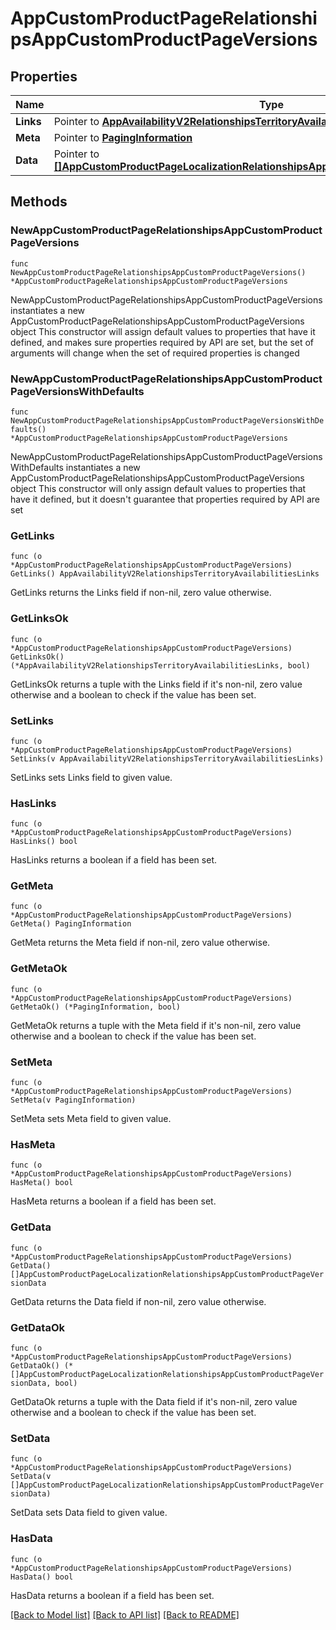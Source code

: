 # AppCustomProductPageRelationshipsAppCustomProductPageVersions

## Properties

Name | Type | Description | Notes
------------ | ------------- | ------------- | -------------
**Links** | Pointer to [**AppAvailabilityV2RelationshipsTerritoryAvailabilitiesLinks**](AppAvailabilityV2RelationshipsTerritoryAvailabilitiesLinks.md) |  | [optional] 
**Meta** | Pointer to [**PagingInformation**](PagingInformation.md) |  | [optional] 
**Data** | Pointer to [**[]AppCustomProductPageLocalizationRelationshipsAppCustomProductPageVersionData**](AppCustomProductPageLocalizationRelationshipsAppCustomProductPageVersionData.md) |  | [optional] 

## Methods

### NewAppCustomProductPageRelationshipsAppCustomProductPageVersions

`func NewAppCustomProductPageRelationshipsAppCustomProductPageVersions() *AppCustomProductPageRelationshipsAppCustomProductPageVersions`

NewAppCustomProductPageRelationshipsAppCustomProductPageVersions instantiates a new AppCustomProductPageRelationshipsAppCustomProductPageVersions object
This constructor will assign default values to properties that have it defined,
and makes sure properties required by API are set, but the set of arguments
will change when the set of required properties is changed

### NewAppCustomProductPageRelationshipsAppCustomProductPageVersionsWithDefaults

`func NewAppCustomProductPageRelationshipsAppCustomProductPageVersionsWithDefaults() *AppCustomProductPageRelationshipsAppCustomProductPageVersions`

NewAppCustomProductPageRelationshipsAppCustomProductPageVersionsWithDefaults instantiates a new AppCustomProductPageRelationshipsAppCustomProductPageVersions object
This constructor will only assign default values to properties that have it defined,
but it doesn't guarantee that properties required by API are set

### GetLinks

`func (o *AppCustomProductPageRelationshipsAppCustomProductPageVersions) GetLinks() AppAvailabilityV2RelationshipsTerritoryAvailabilitiesLinks`

GetLinks returns the Links field if non-nil, zero value otherwise.

### GetLinksOk

`func (o *AppCustomProductPageRelationshipsAppCustomProductPageVersions) GetLinksOk() (*AppAvailabilityV2RelationshipsTerritoryAvailabilitiesLinks, bool)`

GetLinksOk returns a tuple with the Links field if it's non-nil, zero value otherwise
and a boolean to check if the value has been set.

### SetLinks

`func (o *AppCustomProductPageRelationshipsAppCustomProductPageVersions) SetLinks(v AppAvailabilityV2RelationshipsTerritoryAvailabilitiesLinks)`

SetLinks sets Links field to given value.

### HasLinks

`func (o *AppCustomProductPageRelationshipsAppCustomProductPageVersions) HasLinks() bool`

HasLinks returns a boolean if a field has been set.

### GetMeta

`func (o *AppCustomProductPageRelationshipsAppCustomProductPageVersions) GetMeta() PagingInformation`

GetMeta returns the Meta field if non-nil, zero value otherwise.

### GetMetaOk

`func (o *AppCustomProductPageRelationshipsAppCustomProductPageVersions) GetMetaOk() (*PagingInformation, bool)`

GetMetaOk returns a tuple with the Meta field if it's non-nil, zero value otherwise
and a boolean to check if the value has been set.

### SetMeta

`func (o *AppCustomProductPageRelationshipsAppCustomProductPageVersions) SetMeta(v PagingInformation)`

SetMeta sets Meta field to given value.

### HasMeta

`func (o *AppCustomProductPageRelationshipsAppCustomProductPageVersions) HasMeta() bool`

HasMeta returns a boolean if a field has been set.

### GetData

`func (o *AppCustomProductPageRelationshipsAppCustomProductPageVersions) GetData() []AppCustomProductPageLocalizationRelationshipsAppCustomProductPageVersionData`

GetData returns the Data field if non-nil, zero value otherwise.

### GetDataOk

`func (o *AppCustomProductPageRelationshipsAppCustomProductPageVersions) GetDataOk() (*[]AppCustomProductPageLocalizationRelationshipsAppCustomProductPageVersionData, bool)`

GetDataOk returns a tuple with the Data field if it's non-nil, zero value otherwise
and a boolean to check if the value has been set.

### SetData

`func (o *AppCustomProductPageRelationshipsAppCustomProductPageVersions) SetData(v []AppCustomProductPageLocalizationRelationshipsAppCustomProductPageVersionData)`

SetData sets Data field to given value.

### HasData

`func (o *AppCustomProductPageRelationshipsAppCustomProductPageVersions) HasData() bool`

HasData returns a boolean if a field has been set.


[[Back to Model list]](../README.md#documentation-for-models) [[Back to API list]](../README.md#documentation-for-api-endpoints) [[Back to README]](../README.md)


